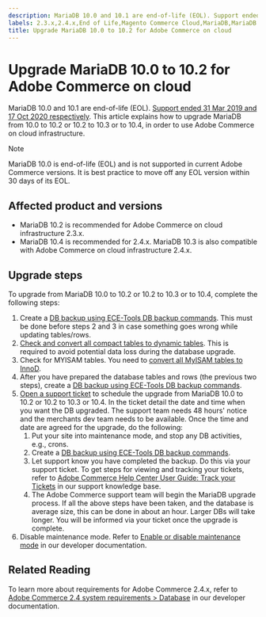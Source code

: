 ```yaml
---
description: MariaDB 10.0 and 10.1 are end-of-life (EOL). Support ended 31 Mar 2019 and 17 Oct 2020 respectively. This article explains how to upgrade MariaDB from 10.0 to 10.2 or 10.2 to 10.3 or to 10.4, in order to use Adobe Commerce on cloud infrastructure.
labels: 2.3.x,2.4.x,End of Life,Magento Commerce Cloud,MariaDB,MariaDB 10.0,MariaDB 10.1,MariaDB 10.2,MariaDB 10.3,MariaDB 10.4,database,ece-tools,how to,tables,update,upgrade, Adobe Commerce,cloud infrastructure
title: Upgrade MariaDB 10.0 to 10.2 for Adobe Commerce on cloud
---
```


# Upgrade MariaDB 10.0 to 10.2 for Adobe Commerce on cloud

MariaDB 10.0 and 10.1 are end-of-life (EOL). [Support ended 31 Mar 2019 and 17 Oct 2020 respectively](https://endoflife.date/mariadb). This article explains how to upgrade MariaDB from 10.0 to 10.2 or 10.2 to 10.3 or to 10.4, in order to use Adobe Commerce on cloud infrastructure.

>[!NOTE]
>
>MariaDB 10.0 is end-of-life (EOL) and is not supported in current Adobe Commerce versions. It is best practice to move off any EOL version within 30 days of its EOL.

## Affected product and versions

* MariaDB 10.2 is recommended for Adobe Commerce on cloud infrastructure 2.3.x.
* MariaDB 10.4 is recommended for 2.4.x. MariaDB 10.3 is also compatible with Adobe Commerce on cloud infrastructure 2.4.x.

## Upgrade steps

To upgrade from MariaDB 10.0 to 10.2 or 10.2 to 10.3 or to 10.4, complete the following steps:

1. Create a [DB backup using ECE-Tools DB backup commands](https://devdocs.magento.com/cloud/project/project-webint-snap.html#db-dump). This must be done before steps 2 and 3 in case something goes wrong while updating tables/rows.
1. [Check and convert all compact tables to dynamic tables](https://support.magento.com/hc/en-us/articles/360048389631). This is required to avoid potential data loss during the database upgrade.
1. Check for MYISAM tables. You need to [convert all MyISAM tables to InnoD](https://support.magento.com/hc/en-us/articles/360041997312#convert).
1. After you have prepared the database tables and rows (the previous two steps), create a [DB backup using ECE-Tools DB backup commands](https://devdocs.magento.com/cloud/project/project-webint-snap.html#db-dump).
1. [Open a support ticket](https://support.magento.com/hc/en-us/articles/360000913794#submit-ticket) to schedule the upgrade from MariaDB 10.0 to 10.2 or 10.2 to 10.3 or 10.4. In the ticket detail the date and time when you want the DB upgraded. The support team needs 48 hours' notice and the merchants dev team needs to be available. Once the time and date are agreed for the upgrade, do the following:
    1. Put your site into maintenance mode, and stop any DB activities, e.g., crons.
    1. Create a [DB backup using ECE-Tools DB backup commands](https://devdocs.magento.com/cloud/project/project-webint-snap.html#db-dump).
    1. Let support know you have completed the backup. Do this via your support ticket. To get steps for viewing and tracking your tickets, refer to [Adobe Commerce Help Center User Guide: Track your Tickets](https://support.magento.com/hc/en-us/articles/360000913794#track-tickets) in our support knowledge base.
    1. The Adobe Commerce support team will begin the MariaDB upgrade process. If all the above steps have been taken, and the database is average size, this can be done in about an hour. Larger DBs will take longer. You will be informed via your ticket once the upgrade is complete.
1. Disable maintenance mode. Refer to [Enable or disable maintenance mode](https://devdocs.magento.com/guides/v2.4/install-gde/install/cli/install-cli-subcommands-maint.html#instgde-cli-maint) in our developer documentation.

## Related Reading

To learn more about requirements for Adobe Commerce 2.4.x, refer to [Adobe Commerce 2.4 system requirements > Database](https://devdocs.magento.com/guides/v2.4/install-gde/system-requirements.html#database) in our developer documentation.